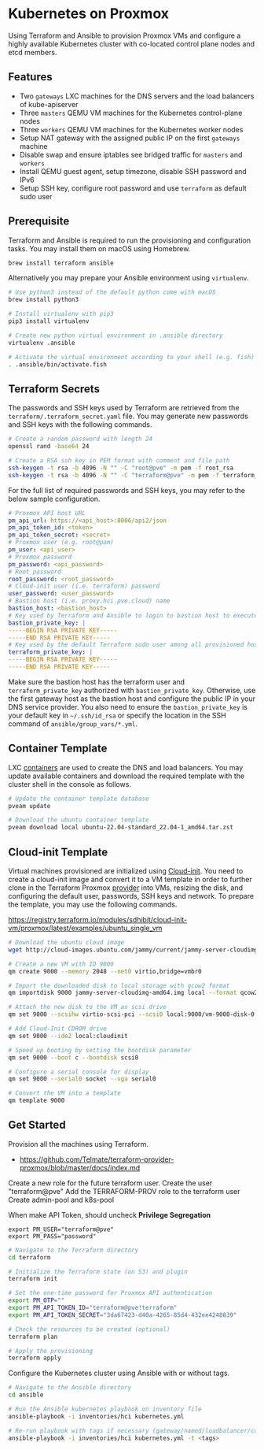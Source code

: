 
# Kubernetes on Proxmox

Using Terraform and Ansible to provision Proxmox VMs and configure a highly available Kubernetes cluster with co-located control plane nodes and etcd members.

## Features

- Two `gateways` LXC machines for the DNS servers and the load balancers of kube-apiserver
- Three `masters` QEMU VM machines for the Kubernetes control-plane nodes
- Three `workers` QEMU VM machines for the Kubernetes worker nodes
- Setup NAT gateway with the assigned public IP on the first `gateways` machine
- Disable swap and ensure iptables see bridged traffic for `masters` and `workers`
- Install QEMU guest agent, setup timezone, disable SSH password and IPv6
- Setup SSH key, configure root password and use `terraform` as default sudo user

## Prerequisite

Terraform and Ansible is required to run the provisioning and configuration tasks. You may install them on macOS using Homebrew.

```bash
brew install terraform ansible
```

Alternatively you may prepare your Ansible environment using `virtualenv`.

```bash
# Use python3 instead of the default python come with macOS
brew install python3

# Install virtualenv with pip3
pip3 install virtualenv

# Create new python virtual environment in .ansible directory
virtualenv .ansible

# Activate the virtual environment according to your shell (e.g. fish)
. .ansible/bin/activate.fish
```

## Terraform Secrets

The passwords and SSH keys used by Terraform are retrieved from the `terraform/.terraform_secret.yaml` file. You may generate new passwords and SSH keys with the following commands.

```bash
# Create a random password with length 24
openssl rand -base64 24

# Create a RSA ssh key in PEM format with comment and file path
ssh-keygen -t rsa -b 4096 -N "" -C "root@pve" -m pem -f root_rsa
ssh-keygen -t rsa -b 4096 -N "" -C "terraform@pve" -m pem -f terraform_rsa
```

For the full list of required passwords and SSH keys, you may refer to the below sample configuration.

```yaml
# Proxmox API host URL
pm_api_url: https://<api_host>:8006/api2/json
pm_api_token_id: <token>
pm_api_token_secret: <secret>
# Proxmox user (e.g. root@pam)
pm_user: <api_user>
# Proxmox password
pm_password: <api_password>
# Root password
root_password: <root_password>
# Cloud-init user (i.e. terraform) password
user_password: <user_password>
# Bastion host (i.e. proxy.hci.pve.cloud) name
bastion_host: <bastion_host>
# Key used by Terraform and Ansible to login to bastion host to execute tasks
bastion_private_key: |
-----BEGIN RSA PRIVATE KEY-----
-----END RSA PRIVATE KEY-----
# Key used by the default Terraform sudo user among all provisioned hosts
terraform_private_key: |
-----BEGIN RSA PRIVATE KEY-----
-----END RSA PRIVATE KEY-----
```

Make sure the bastion host has the terraform user and `terraform_private_key` authorized with `bastion_private_key`. Otherwise, use the first gateway host as the bastion host and configure the public IP in your DNS service provider. You also need to ensure the `bastion_private_key` is your default key in `~/.ssh/id_rsa` or specify the location in the SSH command of `ansible/group_vars/*.yml`.

## Container Template

LXC [containers](https://pve.proxmox.com/wiki/Linux_Container) are used to create the DNS and load balancers. You may update available containers and download the required template with the cluster shell in the console as follows.

```bash
# Update the container template database
pveam update

# Download the ubuntu container template
pveam download local ubuntu-22.04-standard_22.04-1_amd64.tar.zst
```

## Cloud-init Template

Virtual machines provisioned are initialized using [Cloud-init](https://pve.proxmox.com/wiki/Cloud-Init_Support). You need to create a cloud-init image and convert it to a VM template in order to further clone in the Terraform Proxmox [provider](https://github.com/Telmate/terraform-provider-proxmox) into VMs, resizing the disk, and configuring the default user, passwords, SSH keys and network. To prepare the template, you may use the following commands.

https://registry.terraform.io/modules/sdhibit/cloud-init-vm/proxmox/latest/examples/ubuntu_single_vm

```bash
# Download the ubuntu cloud image
wget http://cloud-images.ubuntu.com/jammy/current/jammy-server-cloudimg-amd64.img

# Create a new VM with ID 9000
qm create 9000 --memory 2048 --net0 virtio,bridge=vmbr0

# Import the downloaded disk to local storage with qcow2 format
qm importdisk 9000 jammy-server-cloudimg-amd64.img local --format qcow2

# Attach the new disk to the VM as scsi drive
qm set 9000 --scsihw virtio-scsi-pci --scsi0 local:9000/vm-9000-disk-0.qcow2

# Add Cloud-Init CDROM drive
qm set 9000 --ide2 local:cloudinit

# Speed up booting by setting the bootdisk parameter
qm set 9000 --boot c --bootdisk scsi0

# Configure a serial console for display
qm set 9000 --serial0 socket --vga serial0

# Convert the VM into a template
qm template 9000
```

## Get Started

Provision all the machines using Terraform.
- https://github.com/Telmate/terraform-provider-proxmox/blob/master/docs/index.md

Create a new role for the future terraform user.
Create the user "terraform@pve"
Add the TERRAFORM-PROV role to the terraform user
Create admin-pool and k8s-pool

When make API Token, should uncheck **Privilege Segregation**
```
export PM_USER="terraform@pve"
export PM_PASS="password"
```

```bash
# Navigate to the Terraform directory
cd terraform

# Initialize the Terraform state (on S3) and plugin
terraform init

# Set the one-time password for Proxmox API authentication
export PM_OTP=""
export PM_API_TOKEN_ID="terraform@pve!terraform"
export PM_API_TOKEN_SECRET="3da67423-d40a-4265-85d4-432ee4248839"

# Check the resources to be created (optional)
terraform plan

# Apply the provisioning
terraform apply
```

Configure the Kubernetes cluster using Ansible with or without tags.

```bash
# Navigate to the Ansible directory
cd ansible

# Run the Ansible kubernetes playbook on inventory file
ansible-playbook -i inventories/hci kubernetes.yml

# Re-run playbook with tags if necessary (gateway/named/loadbalancer/common/runtime/kubeadm)
ansible-playbook -i inventories/hci kubernetes.yml -t <tags>
```
